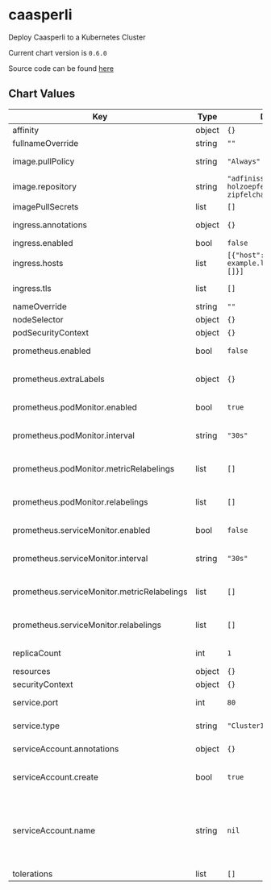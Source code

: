 caasperli
=========
Deploy Caasperli to a Kubernetes Cluster

Current chart version is `0.6.0`

Source code can be found [here](https://github.com/fujexo/potz-holzoepfel-und-zipfelchape)



## Chart Values

| Key | Type | Default | Description |
|-----|------|---------|-------------|
| affinity | object | `{}` |  |
| fullnameOverride | string | `""` |  |
| image.pullPolicy | string | `"Always"` | When to pull the container image |
| image.repository | string | `"adfinissygroup/potz-holzoepfel-und-zipfelchape"` | Container image to deploy |
| imagePullSecrets | list | `[]` |  |
| ingress.annotations | object | `{}` | Annotations to add to the ingress resource |
| ingress.enabled | bool | `false` | Enable ingress |
| ingress.hosts | list | `[{"host":"chart-example.local","paths":[]}]` | List of hosts to expose via ingress |
| ingress.tls | list | `[]` | TLS configuration for ingress |
| nameOverride | string | `""` |  |
| nodeSelector | object | `{}` |  |
| podSecurityContext | object | `{}` | [PodSecurityContext](https://kubernetes.io/docs/reference/generated/kubernetes-api/v1.18/#podsecuritycontext-v1-core) |
| prometheus.enabled | bool | `false` | Enable Prometheus integration |
| prometheus.extraLabels | object | `{}` | Labels to add to all Prometheus integration resources |
| prometheus.podMonitor.enabled | bool | `true` | Enable creation of a PodMonitor CRD |
| prometheus.podMonitor.interval | string | `"30s"` | Interval at which metrics should be scraped |
| prometheus.podMonitor.metricRelabelings | list | `[]` | MetricRelabelConfigs to apply to samples before ingestion |
| prometheus.podMonitor.relabelings | list | `[]` | RelabelConfigs to apply to samples before scraping |
| prometheus.serviceMonitor.enabled | bool | `false` | Enable creation of a ServiceMonitor CRD |
| prometheus.serviceMonitor.interval | string | `"30s"` | Interval at which metrics should be scraped |
| prometheus.serviceMonitor.metricRelabelings | list | `[]` | MetricRelabelConfigs to apply to samples before ingestion |
| prometheus.serviceMonitor.relabelings | list | `[]` | RelabelConfigs to apply to samples before scraping |
| replicaCount | int | `1` | How many caasperlis to deploy |
| resources | object | `{}` |  |
| securityContext | object | `{}` | [SecurityContext](https://kubernetes.io/docs/reference/generated/kubernetes-api/v1.18/#securitycontext-v1-core) |
| service.port | int | `80` | Port the service will expose |
| service.type | string | `"ClusterIP"` | Type of the service to create |
| serviceAccount.annotations | object | `{}` | Annotations to add to the service account |
| serviceAccount.create | bool | `true` | Specifies whether a service account should be created |
| serviceAccount.name | string | `nil` | The name of the service account to use. If not set and create is true, a name is generated using the fullname template |
| tolerations | list | `[]` |  |

